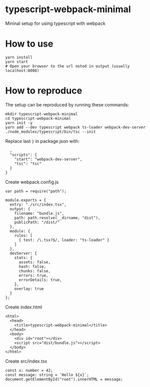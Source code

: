 
# typescript-webpack-minimal
Mininal setup for using typescript with webpack

# How to use

```
yarn install
yarn start
# Open your browser to the url noted in output (usually localhost:8008)
```

# How to reproduce

The setup can be reproduced by running these commands:

```
mkdir typescript-webpack-minimal
cd typescript-webpack-minimal
yarn init -y
yarn add --dev typescript webpack ts-loader webpack-dev-server
./node_modules/typescript/bin/tsc --init
```

Replace last `}` in package.json with:
```
  ,
  "scripts": {
    "start": "webpack-dev-server",
    "tsc": "tsc"
  }
}
```

Create webpack.config.js
```
var path = require("path");

module.exports = {
  entry: "./src/index.tsx",
  output: {
    filename: "bundle.js",
    path: path.resolve(__dirname, "dist"),
    publicPath: "/dist/"
  },
  module: {
    rules: [
      { test: /\.tsx?$/, loader: "ts-loader" }
    ]
  },
  devServer: {
    stats: {
      assets: false,
      hash: false,
      chunks: false,
      errors: true,
      errorDetails: true,
    },
    overlay: true
  }
};
```

Create index.html
```
<html>
  <head>
    <title>typescript-webpack-minimal</title>
  </head>
  <body>
    <div id="root"></div>
    <script src="dist/bundle.js"></script>
  </body>
</html>
```

Create src/index.tsx
```
const x: number = 42;
const message: string = `Hello ${x}`;
document.getElementById("root").innerHTML = message;
```
